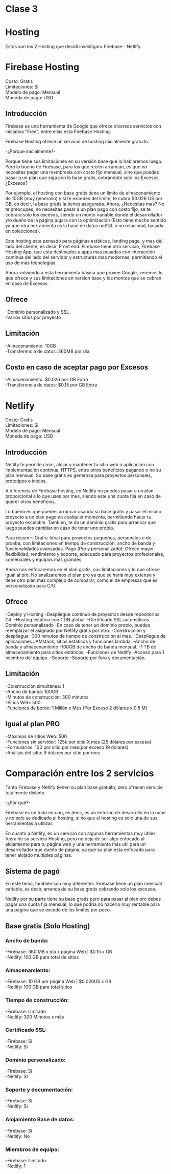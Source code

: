 # Clase 3
# Hosting

Estos son los 2 Hosting que decidí investigar= Firebase - Netlify.

# Firebase Hosting

Costo: Gratis  
Limitaciones: Si  
Modelo de pago: Mensual  
Moneda de pago: USD  

## Introducción

Firebase es una herramienta de Google que ofrece diversos servicios con iniciativa "Free", entre ellas esta Firebase Hosting.

Firebase Hosting ofrece un servicio de hosting inicialmente gratuito.

-¿Porque inicialmente?-

Porque tiene sus limitaciones en su versión base que lo hablaremos luego. Pero lo bueno de Firebase, para los que recién arrancan, es que no necesitas pagar una membresía con costo fijo mensual, sino que puedes pasar a un plan que siga con la base gratis, cobrándote solo los Excesos.
¿Excesos?

Por ejemplo, el hosting con base gratis tiene un limite de almacenamiento de 10GB (muy generoso) y si te excedes del limite, te cobra $0.026 US por GB, es decir, la base gratis la tienes asegurada. Ahora, ¿Necesitas mas? No te preocupes, no necesitas pasar a un plan pago con costo fijo, se te cobrara solo los excesos, siendo un monto variable donde el desarrollador y/o dueño de la página jugara con la optimización (Esto tiene mucho sentido ya que otra herramienta es la base de datos noSQL o no relacional, basada en colecciones).

Este hosting esta pensado para páginas estáticas, landing page, y mas del lado del cliente, es decir, Front end. Firebase tiene otro servicio, Firebase Hosting App, que esta destinados a apps mas pesadas con interacción continua del lado del servidor y estructuras mas modernas, permitiendo el uso de más tecnologías.

Ahora volviendo a esta herramienta básica que provee Google, veremos lo que ofrece y sus limitaciones en version base y los montos que se cobran en caso de Excesos.

## Ofrece
-Dominio personalizado y SSL  
-Varios sitios por proyecto  

## Limitación
-Almacenamiento: 10GB  
-Transferencia de datos: 360MB por día  

## Costo en caso de aceptar pago por Excesos
-Almacenamiento: $0.026 por GB Extra  
-Transferencia de datos: $0.15 por GB Extra  

# Netlify

Costo: Gratis  
Limitaciones: Si  
Modelo de pago: Mensual  
Moneda de pago: USD  

## Introducción
Netlify te permite crear, alojar y mantener tu sitio web o aplicación con implementación continua, HTTPS, entre otros beneficios pagando o no su plan mensual.
Su base gratis es generosa para proyectos personales, prototipos o inicios.

A diferencia de Firebase hosting, en Netlify no puedes pasar a un plan proporcional a lo que uses por mes, siendo este una cuota fija en caso de querer otros beneficios.

Lo bueno es que puedes arrancar usando su base gratis y pasar el mismo proyecto a un plan pago en cualquier momento, permitiendo hacer tu proyecto escalable. También, te da un dominio gratis para arrancar que luego puedes cambiar en caso de tener uno propio.

Para resumir:
    Gratis: Ideal para proyectos pequeños, personales o de prueba, con limitaciones en tiempo de construcción, ancho de banda y funcionalidades avanzadas.
    Pago (Pro y personalizado): Ofrece mayor flexibilidad, rendimiento y soporte, adecuado para proyectos profesionales, comerciales y equipos más grandes.

Ahora nos enfocaremos en el plan gratis, sus limitaciones y lo que ofrece igual al pro. No analizaremos el plan pro ya que se haría muy extenso y tiene otro plan mas complejo de comparar, como el de empresas que es personalizado para C/U.

## Ofrece
-Deploy y Hosting
    -Despliegue continuo de proyectos desde repositorios Git.
    -Hosting estático con CDN global.
    -Certificado SSL automáticos.
-Dominio personalizado
    -En caso de tener un dominio propio, puedes reemplazar el asignado por Netlify gratis por otro.
-Construcción y despliegue
    -300 minutos de tiempo de construcción al mes.
    -Despliegue de aplicaciones JAMstack, sitios estáticos y funciones lambda.
-Ancho de banda y almacenamiento
    -100GB de ancho de banda mensual.
    -1 TB de almacenamiento para sitios estáticos.
-Funciones de Netlify
    -Acceso para 1 miembro del equipo.
-Soporte
    -Soporte por foro y documentación.

## Limitación
-Construcción simultánea: 1  
-Ancho de banda: 100GB  
-Minutos de construcción: 300 minutos  
-Sitios Web: 500   
-Funciones de borde: 1 Millón x Mes (Por Exceso 2 dólares x 0.5 M)  

## Igual al plan PRO
-Máximos de sitios Web: 500  
-Funciones sin servidor: 125k por sitio X mes (25 dólares por exceso)  
-Formularios: 100 por sitio por mes(por exceso 19 dólares)  
-Análisis del sitio: 9 dólares por sitio por mes  

# Comparación entre los 2 servicios
Tanto Firebase y Netlify tienen su plan base gratuito, pero ofrecen servicio totalmente distinto.

-¿Por qué?-

Firebase es un todo en uno, es decir, es un entorno de desarrollo en la nube y no solo se dedicado al hosting, si no que el hosting es solo una de sus herramientas a utilizar.

En cuanto a Netlify, es un servicio con algunas herramientas muy útiles fuera de su servicio Hosting, pero no deja de ser algo enfocado al alojamiento para tu página web y una herramienta más util para un desarrollador que dueño de página, ya que su plan esta enfocado para tener alojado multiples páginas.

## Sistema de pagó
En este tema, también son muy diferentes.
Firebase tiene un plan mensual variable, es decir, arranca de su base gratis cobrando solo los excesos.

Netlify por su parte tiene su base gratis pero para pasar al plan pro debes pagar una cuota fija mensual, lo que podría no hacerlo muy rentable para una página que se excede de los limites por poco.

## Base gratis (Solo Hosting)
### Ancho de banda:  
-Firebase: 360 MB x día x página Web | $0.15 x GB  
-Netlify: 100 GB para total de sitios  

### Almacenamiento:  
-Firebase: 10 GB por página Web | $0.026US x GB  
-Netlify: 100 GB para total sitios  

### Tiempo de construcción:  
-Firebase: Ilimitado  
-Netlify: 300 Minutos x més  

### Certificado SSL:  
-Firebase: Si  
-Netlify: Si  

### Dominio personalizado:  
-Firebase: Si  
-Netlify: SI  

### Soporte y documentación:  
-Firebase: Si  
-Netlify: Si  

### Alojamiento Base de datos:  
-Firebase: Si  
-Netlify: No  

### Miembros de equipo:  
-Firebase: Ilimitado  
-Netlify: 1  
